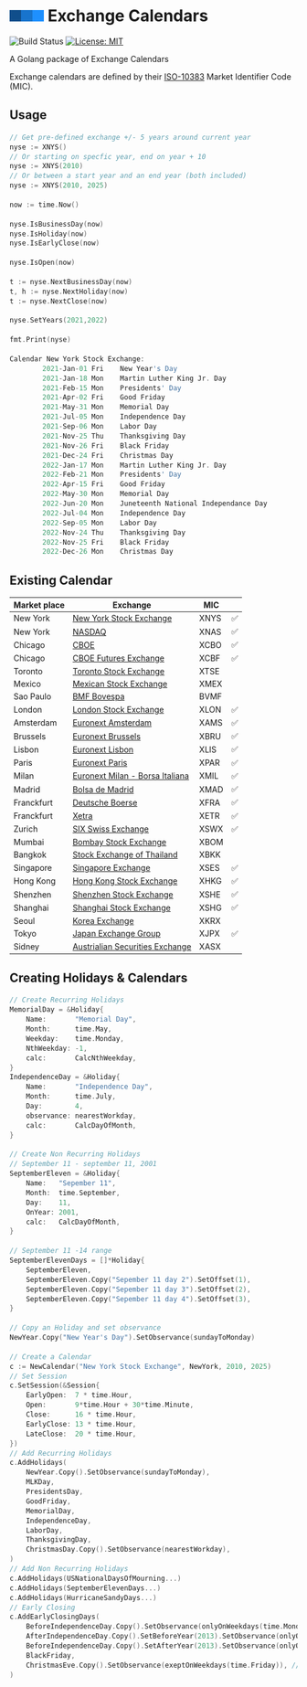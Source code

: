 # ![SCM logo](logo.png) Exchange Calendars

![Build Status](https://github.com/scmhub/calendar/workflows/Build%20and%20Test/badge.svg)
[![License: MIT](https://img.shields.io/badge/License-MIT-yellow.svg)](https://opensource.org/licenses/MIT)

A Golang package of Exchange Calendars

Exchange calendars are defined by their [ISO-10383](https://www.iso20022.org/10383/iso-10383-market-identifier-codes) Market Identifier Code (MIC).


## Usage

```go
// Get pre-defined exchange +/- 5 years around current year
nyse := XNYS()
// Or starting on specfic year, end on year + 10
nyse := XNYS(2010)
// Or between a start year and an end year (both included)
nyse := XNYS(2010, 2025)

now := time.Now()

nyse.IsBusinessDay(now)
nyse.IsHoliday(now)
nyse.IsEarlyClose(now)

nyse.IsOpen(now)

t := nyse.NextBusinessDay(now)
t, h := nyse.NextHoliday(now)
t := nyse.NextClose(now)

nyse.SetYears(2021,2022)

fmt.Print(nyse)

Calendar New York Stock Exchange:
        2021-Jan-01 Fri    New Year's Day
        2021-Jan-18 Mon    Martin Luther King Jr. Day
        2021-Feb-15 Mon    Presidents' Day
        2021-Apr-02 Fri    Good Friday
        2021-May-31 Mon    Memorial Day
        2021-Jul-05 Mon    Independence Day
        2021-Sep-06 Mon    Labor Day
        2021-Nov-25 Thu    Thanksgiving Day
        2021-Nov-26 Fri    Black Friday
        2021-Dec-24 Fri    Christmas Day
        2022-Jan-17 Mon    Martin Luther King Jr. Day
        2022-Feb-21 Mon    Presidents' Day
        2022-Apr-15 Fri    Good Friday
        2022-May-30 Mon    Memorial Day
        2022-Jun-20 Mon    Juneteenth National Independance Day
        2022-Jul-04 Mon    Independence Day
        2022-Sep-05 Mon    Labor Day
        2022-Nov-24 Thu    Thanksgiving Day
        2022-Nov-25 Fri    Black Friday
        2022-Dec-26 Mon    Christmas Day

```

## Existing Calendar

| Market place   | Exchange                                                                                 | MIC  |    |
| -------------- | ---------------------------------------------------------------------------------------- | -----|--- |
| New York       | [New York Stock Exchange](https://www.nyse.com/index)                                    | XNYS | ✅ |
| New York       | [NASDAQ](https://www.nasdaq.com/)                                                        | XNAS | ✅ |
| Chicago        | [CBOE](http://markets.cboe.com)                                                          | XCBO | ✅ |
| Chicago        | [CBOE Futures Exchange](http://www.cfe.cboe.com)                                         | XCBF | ✅ |
| Toronto        | [Toronto Stock Exchange](https://www.tsx.com/)                                           | XTSE |    |
| Mexico         | [Mexican Stock Exchange](https://www.bmv.com.mx)                                         | XMEX |    |
| Sao Paulo      | [BMF Bovespa](http://www.b3.com.br/en_us/)                                               | BVMF |    |
| London         | [London Stock Exchange](https://www.londonstockexchange.com)                             | XLON | ✅ |
| Amsterdam      | [Euronext Amsterdam](http://www.euronext.com)                                            | XAMS | ✅ |
| Brussels       | [Euronext Brussels](http://www.euronext.com)                                             | XBRU | ✅ |
| Lisbon         | [Euronext Lisbon](http://www.euronext.com)                                               | XLIS | ✅ |
| Paris          | [Euronext Paris](http://www.euronext.com)                                                | XPAR | ✅ |
| Milan          | [Euronext Milan - Borsa Italiana](http://www.borsaitaliana.it)                           | XMIL | ✅ |
| Madrid         | [Bolsa de Madrid](http://www.bolsamadrid.es)                                             | XMAD | ✅ |
| Franckfurt     | [Deutsche Boerse](http://www.deutsche-boerse.com)                                        | XFRA | ✅ |
| Franckfurt     | [Xetra](http://www.deutsche-boerse.com)                                                  | XETR | ✅ |
| Zurich         | [SIX Swiss Exchange](http://www.six-group.com/en/site/exchanges.html)                    | XSWX | ✅ |
| Mumbai         | [Bombay Stock Exchange](https://www.bseindia.com)                                        | XBOM |    |
| Bangkok        | [Stock Exchange of Thailand](http://www.set.or.th/set/mainpage.do)                       | XBKK |    |
| Singapore      | [Singapore Exchange](https://www.sgx.com)                                                | XSES | ✅ |
| Hong Kong      | [Hong Kong Stock Exchange](https://www.hkex.com.hk/index.html)                           | XHKG | ✅ |
| Shenzhen       | [Shenzhen Stock Exchange](http://www.szse.cn/English/index.html)                         | XSHE | ✅ |
| Shanghai       | [Shanghai Stock Exchange](http://www.sse.com.cn/sseportal/en/home/home.html)             | XSHG | ✅ |
| Seoul          | [Korea Exchange](http://eng.krx.co.kr)                                                   | XKRX |    |
| Tokyo          | [Japan Exchange Group](https://www.jpx.co.jp/english/)                                   | XJPX | ✅ |
| Sidney         | [Austrialian Securities Exchange](https://www.asx.com.au/)                               | XASX |    |


<!---
| Chile          | [Santiago Stock Exchange](http://inter.bolsadesantiago.com/sitios/en/Paginas/home.aspx)  | XSGO |
| Colombia       | [Colombia Securities Exchange](https://www.bvc.com.co/nueva/index_en.html)               | XBOG |
| Peru           | [Lima Stock Exchange](https://www.bvl.com.pe)                                            | XLIM |
| Iceland        | [Iceland Stock Exchange](http://www.nasdaqomxnordic.com/)                                | XICE |
| Ireland        | [Irish Stock Exchange](http://www.ise.ie/)                                               | XDUB |
| Denmark        | [Copenhagen Stock Exchange](http://www.nasdaqomxnordic.com/)                             | XCSE |
| Finland        | [Helsinki Stock Exchange](http://www.nasdaqomxnordic.com/)                               | XHEL |
| Sweden         | [Stockholm Stock Exchange](http://www.nasdaqomxnordic.com/)                              | XSTO |
| Norway         | [Oslo Stock Exchange](https://www.oslobors.no/ob_eng/)                                   | XOSL |
| Austria        | [Wiener Borse](https://www.wienerborse.at/en/)                                           | XWBO |
| Czech Republic | [Prague Stock Exchange](https://www.pse.cz/en/)                                          | XPRA |
| Hungary        | [Budapest Stock Exchange](https://bse.hu/)                                               | XBUD |
| Poland         | [Poland Stock Exchange](http://www.gpw.pl)                                               | XWAR |
| Greece         | [Athens Stock Exchange](http://www.helex.gr/)                                            | ASEX |
| Turkey         | [Istanbul Stock Exchange](https://www.borsaistanbul.com/en/)                             | XIST |
| Russia         | [Moscow Exchange](https://www.moex.com/en/)                                              | XMOS |
| South Africa   | [Johannesburg Stock Exchange](https://www.jse.co.za/z)                                   | XJSE |
| Malaysia       | [Malaysia Stock Exchange](http://www.bursamalaysia.com/market/)                          | XKLS |
| Philippines    | [Philippine Stock Exchange](https://www.pse.com.ph/stockMarket/home.html)                | XPHS |
| New Zealand    | [New Zealand Exchange](https://www.nzx.com/)                                             | XNZE |
--->

## Creating Holidays & Calendars

```go
// Create Recurring Holidays
MemorialDay = &Holiday{
    Name:       "Memorial Day",
    Month:      time.May,
    Weekday:    time.Monday,
    NthWeekday: -1,
    calc:       CalcNthWeekday,
}
IndependenceDay = &Holiday{
    Name:       "Independence Day",
    Month:      time.July,
    Day:        4,
    observance: nearestWorkday,
    calc:       CalcDayOfMonth,
}

// Create Non Recurring Holidays
// September 11 - september 11, 2001
SeptemberEleven = &Holiday{
    Name:   "Sepember 11",
    Month:  time.September,
    Day:    11,
    OnYear: 2001,
    calc:   CalcDayOfMonth,
}

// September 11 -14 range
SeptemberElevenDays = []*Holiday{
    SeptemberEleven,
    SeptemberEleven.Copy("Sepember 11 day 2").SetOffset(1),
    SeptemberEleven.Copy("Sepember 11 day 3").SetOffset(2),
    SeptemberEleven.Copy("Sepember 11 day 4").SetOffset(3),
}

// Copy an Holiday and set observance
NewYear.Copy("New Year's Day").SetObservance(sundayToMonday)

// Create a Calendar
c := NewCalendar("New York Stock Exchange", NewYork, 2010, 2025)
// Set Session
c.SetSession(&Session{
    EarlyOpen:  7 * time.Hour,
    Open:       9*time.Hour + 30*time.Minute,
    Close:      16 * time.Hour,
    EarlyClose: 13 * time.Hour,
    LateClose:  20 * time.Hour,
})
// Add Recurring Holidays
c.AddHolidays(
    NewYear.Copy().SetObservance(sundayToMonday),
    MLKDay,
    PresidentsDay,
    GoodFriday,
    MemorialDay,
    IndependenceDay,
    LaborDay,
    ThanksgivingDay,
    ChristmasDay.Copy().SetObservance(nearestWorkday),
)
// Add Non Recurring Holidays
c.AddHolidays(USNationalDaysOfMourning...)
c.AddHolidays(SeptemberElevenDays...)
c.AddHolidays(HurricaneSandyDays...)
// Early Closing
c.AddEarlyClosingDays(
    BeforeIndependenceDay.Copy().SetObservance(onlyOnWeekdays(time.Monday, time.Tuesday, time.Thursday)),
    AfterIndependenceDay.Copy().SetBeforeYear(2013).SetObservance(onlyOnWeekdays(time.Friday)),
    BeforeIndependenceDay.Copy().SetAfterYear(2013).SetObservance(onlyOnWeekdays(time.Wednesday)),
    BlackFriday,
    ChristmasEve.Copy().SetObservance(exeptOnWeekdays(time.Friday)), // Overlap Christmas day observance if friday
)

```
